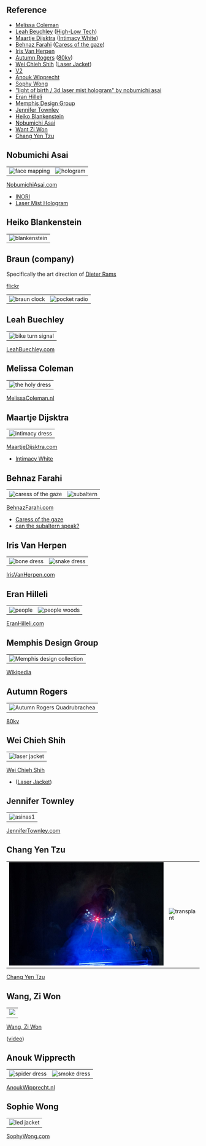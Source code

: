 Reference
---

* [Melissa Coleman](https://melissacoleman.nl/)
* [Leah Beuchley](http://leahbuechley.com/) ([High-Low Tech](http://highlowtech.org/))
* [Maartje Dijsktra](http://www.maartjedijkstra.com/) ([Intimacy White](https://vimeo.com/13736739))
* [Behnaz Farahi](http://behnazfarahi.com/) ([Caress of the gaze](http://behnazfarahi.com/caress-of-the-gaze/))
* [Iris Van Herpen](https://www.irisvanherpen.com/)
* [Autumn Rogers](https://vimeo.com/eightykv) ([80kv](https://eightykv.com/))
* [Wei Chieh Shih](https://www.behance.net/shihweichieh) ([Laser Jacket](https://www.behance.net/gallery/5505381/laser-Jacket-for-Yoshii-Kazuya))
* [V2](http://v2.nl/)
* [Anouk Wipprecht](http://www.anoukwipprecht.nl/)
* [Sophy Wong](https://sophywong.com/)
* ["light of birth / 3d laser mist hologram" by nobumichi asai](https://vimeo.com/148280386)
* [Eran Hilleli](https://eranhilleli.com/)
* [Memphis Design Group](https://en.wikipedia.org/wiki/Memphis_Group)
* [Jennifer Townley](http://www.jennifertownley.com/bussola)
* [Heiko Blankenstein](http://www.heikoblankenstein.com/)
* [Nobumichi Asai](https://www.nobumichiasai.com/)
* [Want Zi Won](http://wangziwon.com/)
* [Chang Yen Tzu](http://www.changyentzu.com/)

Nobumichi Asai
---

| | |
|---|---|
| ![face mapping](img/asai_face-mapping.jpg) | ![hologram](img/asai_hologram.jpg)  |

[NobumichiAsai.com](https://www.nobumichiasai.com)

* [INORI](https://vimeo.com/210599507)
* [Laser Mist Hologram](https://vimeo.com/148280386)

Heiko Blankenstein
---

| |
|---|
| ![blankenstein](img/rsz_h575_69_315.jpg) |


Braun (company)
---

Specifically the art direction of [Dieter Rams](https://en.wikipedia.org/wiki/Dieter_Rams)

[flickr](https://www.flickr.com/photos/34019036@N05/sets/72157612596210147/)

| | |
|---|---|
| ![braun clock](img/4934011689_71719d75cc_w.jpg) | ![pocket radio](img/5212241996_015c18ae7a_w.jpg) | 

Leah Buechley
---

| |
|---|
| ![bike turn signal](img/FRCII3VFHY0I8RW.jpg) |

[LeahBuechley.com](http://leahbuechley.com/)


Melissa Coleman
---

| |
|---|
| ![the holy dress](img/melissacoleman-theholydress.jpg) |

[MelissaColeman.nl](https://melissacoleman.nl/)

Maartje Dijsktra
---

| |
|---|
| ![intimacy dress](img/intimacy.jpg) |

[MaartjeDijsktra.com](http://www.maartjedijkstra.com/)

* [Intimacy White](https://vimeo.com/13736739)

Behnaz Farahi
---

| | |
|---|---|
| ![caress of the gaze](img/caress-of-the-gaze.jpg) | ![subaltern](img/behnazfarahi-subaltern.jpg) |

[BehnazFarahi.com](http://behnazfarahi.com/)

* [Caress of the gaze](http://behnazfarahi.com/caress-of-the-gaze/)
* [can the subaltern speak?](http://behnazfarahi.com/can-the-subaltern-speak/)

Iris Van Herpen
---

| | |
|---|---|
| ![bone dress](img/irisvanherpen-bones.jpg) | ![snake dress](img/irisvanherpen-snakes.jpg) |

[IrisVanHerpen.com](https://www.irisvanherpen.com/)

Eran Hilleli
---

| | |
|---|---|
| ![people](img/hilleli_people.png) | ![people woods](img/hilleli_people-woods.jpg) |

[EranHilleli.com](https://eranhilleli.com/)

Memphis Design Group
---

| |
|---|
| ![Memphis design collection](img/Memphis-Milano_Movement.jpg) |

[Wikipedia](https://en.wikipedia.org/wiki/Memphis_Group)

Autumn Rogers
---

| |
|---|
| ![Autumn Rogers Quadrubrachea](img/autumn-rogers.jpg) |

[80kv](https://eightykv.com/)

Wei Chieh Shih
---

| |
|---|
|![laser jacket](img/weichiehshih.jpg)  |


[Wei Chieh Shih](https://www.behance.net/shihweichieh)

* ([Laser Jacket](https://www.behance.net/gallery/5505381/laser-Jacket-for-Yoshii-Kazuya))

Jennifer Townley
---

| |
|---|
| ![asinas1](img/jennifer-townley_asinas1.jpg) |


[JenniferTownley.com](http://www.jennifertownley.com/bussola)

Chang Yen Tzu
---

| | |
|---|---|
| ![self luminous](img/self-luminous-chang-yen-tzu.jpg ) | ![transplant](transplant-chang-yen-tzu.png)  |

[Chang Yen Tzu](http://www.changyentzu.com/)

Wang, Zi Won
---

| |
|---|
| [ ![](img/kwanon-z.jpg) ](http://wangziwon.com/?p=70) |

[Wang, Zi Won](http://wangziwon.com/)

([video](https://www.youtube.com/watch?v=FGz7tuGI6Ns))

Anouk Wipprecth
---

| | |
|---|---|
| ![spider dress](img/wipprecht_spiderdress.jpg)  | ![smoke dress](img/wipprecht_smoke-dress.jpg)  | 


[AnoukWipprecht.nl](http://www.anoukwipprecht.nl/)


Sophie Wong
---

| |
|---|
| ![led jacket](img/sophie-wong_jacket.jpg) |

[SophyWong.com](https://sophywong.com/)

